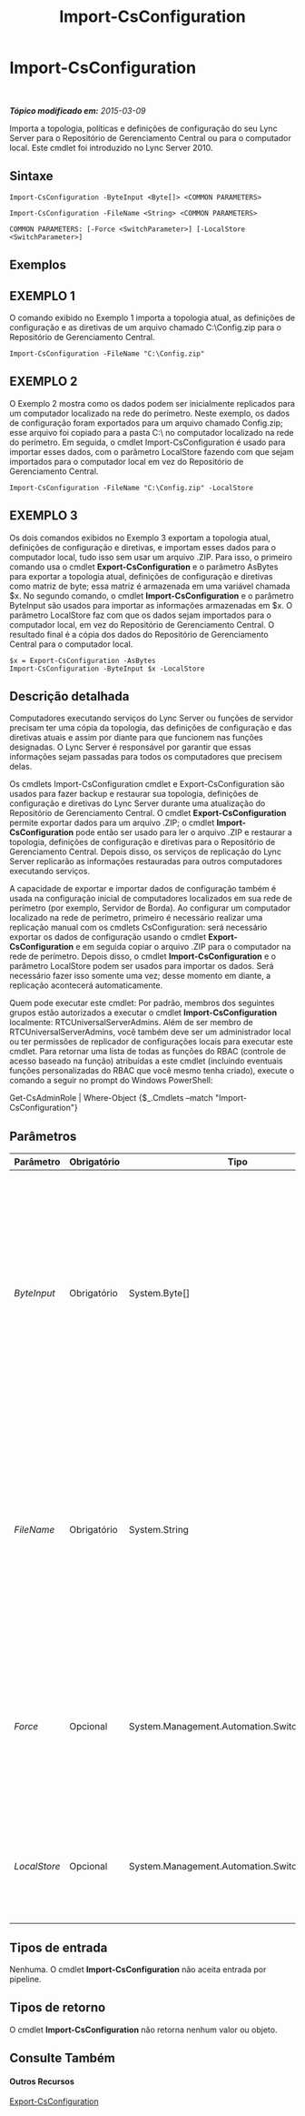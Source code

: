 ﻿---
title: Import-CsConfiguration
TOCTitle: Import-CsConfiguration
ms:assetid: 9a9c27f2-313c-4327-aeed-c47852a831ec
ms:mtpsurl: https://technet.microsoft.com/pt-br/library/Gg398800(v=OCS.15)
ms:contentKeyID: 49307574
ms.date: 05/19/2016
mtps_version: v=OCS.15
ms.translationtype: HT
---

# Import-CsConfiguration

 

_**Tópico modificado em:** 2015-03-09_

Importa a topologia, políticas e definições de configuração do seu Lync Server para o Repositório de Gerenciamento Central ou para o computador local. Este cmdlet foi introduzido no Lync Server 2010.

## Sintaxe

    Import-CsConfiguration -ByteInput <Byte[]> <COMMON PARAMETERS>

    Import-CsConfiguration -FileName <String> <COMMON PARAMETERS>

    COMMON PARAMETERS: [-Force <SwitchParameter>] [-LocalStore <SwitchParameter>]

## Exemplos

## EXEMPLO 1

O comando exibido no Exemplo 1 importa a topologia atual, as definições de configuração e as diretivas de um arquivo chamado C:\\Config.zip para o Repositório de Gerenciamento Central.

    Import-CsConfiguration -FileName "C:\Config.zip"

## EXEMPLO 2

O Exemplo 2 mostra como os dados podem ser inicialmente replicados para um computador localizado na rede do perímetro. Neste exemplo, os dados de configuração foram exportados para um arquivo chamado Config.zip; esse arquivo foi copiado para a pasta C:\\ no computador localizado na rede do perímetro. Em seguida, o cmdlet Import-CsConfiguration é usado para importar esses dados, com o parâmetro LocalStore fazendo com que sejam importados para o computador local em vez do Repositório de Gerenciamento Central.

    Import-CsConfiguration -FileName "C:\Config.zip" -LocalStore

## EXEMPLO 3

Os dois comandos exibidos no Exemplo 3 exportam a topologia atual, definições de configuração e diretivas, e importam esses dados para o computador local, tudo isso sem usar um arquivo .ZIP. Para isso, o primeiro comando usa o cmdlet **Export-CsConfiguration** e o parâmetro AsBytes para exportar a topologia atual, definições de configuração e diretivas como matriz de byte; essa matriz é armazenada em uma variável chamada $x. No segundo comando, o cmdlet **Import-CsConfiguration** e o parâmetro ByteInput são usados para importar as informações armazenadas em $x. O parâmetro LocalStore faz com que os dados sejam importados para o computador local, em vez do Repositório de Gerenciamento Central. O resultado final é a cópia dos dados do Repositório de Gerenciamento Central para o computador local.

    $x = Export-CsConfiguration -AsBytes
    Import-CsConfiguration -ByteInput $x -LocalStore

## Descrição detalhada

Computadores executando serviços do Lync Server ou funções de servidor precisam ter uma cópia da topologia, das definições de configuração e das diretivas atuais e assim por diante para que funcionem nas funções designadas. O Lync Server é responsável por garantir que essas informações sejam passadas para todos os computadores que precisem delas.

Os cmdlets Import-CsConfiguration cmdlet e Export-CsConfiguration são usados para fazer backup e restaurar sua topologia, definições de configuração e diretivas do Lync Server durante uma atualização do Repositório de Gerenciamento Central. O cmdlet **Export-CsConfiguration** permite exportar dados para um arquivo .ZIP; o cmdlet **Import-CsConfiguration** pode então ser usado para ler o arquivo .ZIP e restaurar a topologia, definições de configuração e diretivas para o Repositório de Gerenciamento Central. Depois disso, os serviços de replicação do Lync Server replicarão as informações restauradas para outros computadores executando serviços.

A capacidade de exportar e importar dados de configuração também é usada na configuração inicial de computadores localizados em sua rede de perímetro (por exemplo, Servidor de Borda). Ao configurar um computador localizado na rede de perímetro, primeiro é necessário realizar uma replicação manual com os cmdlets CsConfiguration: será necessário exportar os dados de configuração usando o cmdlet **Export-CsConfiguration** e em seguida copiar o arquivo .ZIP para o computador na rede de perímetro. Depois disso, o cmdlet **Import-CsConfiguration** e o parâmetro LocalStore podem ser usados para importar os dados. Será necessário fazer isso somente uma vez; desse momento em diante, a replicação acontecerá automaticamente.

Quem pode executar este cmdlet: Por padrão, membros dos seguintes grupos estão autorizados a executar o cmdlet **Import-CsConfiguration** localmente: RTCUniversalServerAdmins. Além de ser membro de RTCUniversalServerAdmins, você também deve ser um administrador local ou ter permissões de replicador de configurações locais para executar este cmdlet. Para retornar uma lista de todas as funções do RBAC (controle de acesso baseado na função) atribuídas a este cmdlet (incluindo eventuais funções personalizadas do RBAC que você mesmo tenha criado), execute o comando a seguir no prompt do Windows PowerShell:

Get-CsAdminRole | Where-Object {$\_.Cmdlets –match "Import-CsConfiguration"}

## Parâmetros


<table>
<colgroup>
<col style="width: 25%" />
<col style="width: 25%" />
<col style="width: 25%" />
<col style="width: 25%" />
</colgroup>
<thead>
<tr class="header">
<th>Parâmetro</th>
<th>Obrigatório</th>
<th>Tipo</th>
<th>Descrição</th>
</tr>
</thead>
<tbody>
<tr class="odd">
<td><p><em>ByteInput</em></p></td>
<td><p>Obrigatório</p></td>
<td><p>System.Byte[]</p></td>
<td><p>Lê informações de topologia de uma matriz de byte armazenada em uma variável. Essa matriz de byte é criada com o parâmetro ByteInput ao chamar o cmdlet <strong>Export-CsConfiguration</strong>.</p>
<p>Não é possível usar os parâmetros ByteInput e FileName no mesmo comando.</p></td>
</tr>
<tr class="even">
<td><p><em>FileName</em></p></td>
<td><p>Obrigatório</p></td>
<td><p>System.String</p></td>
<td><p>Caminho para o arquivo .ZIP criado por Export-CsConfiguration. Por exemplo: -FileName &quot;C:\Config.zip&quot;. Observe que é necessário incluir o parâmetro FileName ou o parâmetro ByteInput, mas não ambos, ao chamar o cmdlet <strong>Import-CsConfiguration</strong>.</p></td>
</tr>
<tr class="odd">
<td><p><em>Force</em></p></td>
<td><p>Opcional</p></td>
<td><p>System.Management.Automation.SwitchParameter</p></td>
<td><p>Ignora quaisquer prompts que seriam exibidos na ocorrência de um erro não fatal ao executar o comando. Para definir o parâmetro Force como True, use esta sintaxe:</p>
<p>-Force:$True</p></td>
</tr>
<tr class="even">
<td><p><em>LocalStore</em></p></td>
<td><p>Opcional</p></td>
<td><p>System.Management.Automation.SwitchParameter</p></td>
<td><p>Copia os dados de configuração para o computador local em vez do Repositório de Gerenciamento Central.</p></td>
</tr>
</tbody>
</table>


## Tipos de entrada

Nenhuma. O cmdlet **Import-CsConfiguration** não aceita entrada por pipeline.

## Tipos de retorno

O cmdlet **Import-CsConfiguration** não retorna nenhum valor ou objeto.

## Consulte Também

#### Outros Recursos

[Export-CsConfiguration](export-csconfiguration.md)


